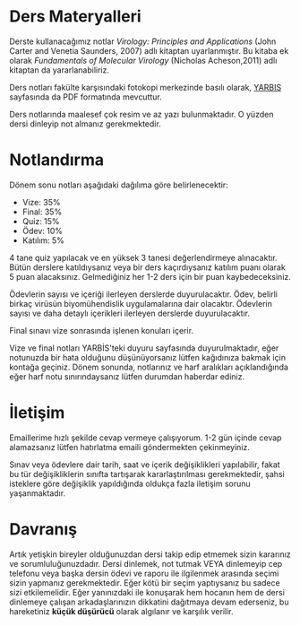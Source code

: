 # Ders Materyalleri

Derste kullanacağımız notlar *Virology: Principles and Applications* (John Carter and Venetia Saunders, 2007) adlı kitaptan uyarlanmıştır. Bu kitaba ek olarak *Fundamentals of Molecular Virology* (Nicholas Acheson,2011) adlı kitaptan da yararlanabiliriz. 

Ders notları fakülte karşısındaki fotokopi merkezinde basılı olarak, [YARBIS](http://yarbis.yildiz.edu.tr/alyilmaz/course/viewCourse/id/6392) sayfasında da PDF formatında mevcuttur.

Ders notlarında maalesef çok resim ve az yazı bulunmaktadır. O yüzden dersi dinleyip not almanız gerekmektedir.

# Notlandırma

Dönem sonu notları aşağıdaki dağılıma göre belirlenecektir:

* Vize: 35%
* Final: 35%
* Quiz: 15%
* Ödev: 10%
* Katılım: 5%

4 tane quiz yapılacak ve en yüksek 3 tanesi değerlendirmeye alınacaktır. Bütün derslere katıldıysanız veya bir ders kaçırdıysanız katılım puanı olarak 5 puan alacaksınız. Gelmediğiniz her 1-2 ders için bir puan kaybedeceksiniz.

Ödevlerin sayısı ve içeriği ilerleyen derslerde duyurulacaktır. Ödev, belirli birkaç virüsün biyomühendislik uygulamalarına dair olacaktır. Ödevlerin sayısı ve daha detaylı içerikleri ilerleyen derslerde duyurulacaktır.

Final sınavı vize sonrasında işlenen konuları içerir.

Vize ve final notları YARBİS'teki duyuru sayfasında duyurulmaktadır, eğer notunuzda bir hata olduğunu düşünüyorsanız lütfen kağıdınıza bakmak için kontağa geçiniz. Dönem sonunda, notlarınız ve harf aralıkları açıklandığında eğer harf notu sınırındaysanız lütfen durumdan haberdar ediniz.

# İletişim

Emaillerime hızlı şekilde cevap vermeye çalışıyorum. 1-2 gün içinde cevap alamazsanız lütfen hatırlatma emaili göndermekten çekinmeyiniz.

Sınav veya ödevlere dair tarih, saat ve içerik değişiklikleri yapılabilir, fakat bu tür değişikliklerin sınıfta tartışarak kararlaştırılması gerekmektedir, şahsi isteklere göre değişiklik yapıldığında oldukça fazla iletişim sorunu yaşanmaktadır.

# Davranış

Artık yetişkin bireyler olduğunuzdan dersi takip edip etmemek sizin kararınız ve sorumluluğunuzdadır. Dersi dinlemek, not tutmak VEYA dinlemeyip cep telefonu veya başka dersin ödevi ve raporu ile ilgilenmek arasında seçimi sizin yapmanız gerekmektedir. Eğer kötü bir seçim yaptıysanız bu sadece sizi etkilemelidir. Eğer yanınızdaki ile konuşarak hem hocanın hem de dersi dinlemeye çalışan arkadaşlarınızın dikkatini dağıtmaya devam ederseniz, bu hareketiniz **küçük düşürücü** olarak algılanır ve karşılık verilir.
